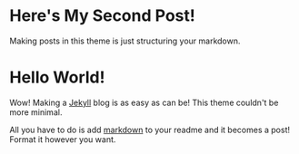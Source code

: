 # Here's My Second Post!

Making posts in this theme is just structuring your markdown.

# Hello World!

Wow!  Making a [Jekyll](https://jekyllrb.com) blog is as easy as can be!  This theme couldn't be more minimal.

All you have to do is add [markdown](https://github.com/adam-p/markdown-here/wiki/Markdown-Cheatsheet) to your readme and it becomes a post!  Format it however you want.

